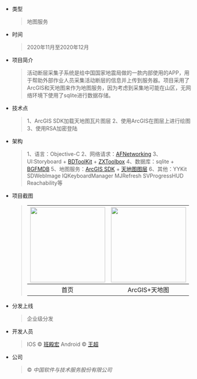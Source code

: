 - 类型

  > 地图服务
  
- 时间

  > 2020年11月至2020年12月

- 项目简介

  > 活动断层采集子系统是给中国国家地震局做的一款内部使用的APP，用于帮助外部作业人员采集活动断层的信息并上传到服务器。项目采用了ArcGIS和天地图来作为地图服务，因为考虑到采集地可能在山区，无网络环境下使用了sqlite进行数据存储。

- 技术点

  > 1、ArcGIS SDK加载天地图瓦片图层
  > 2、使用ArcGIS在图层上进行绘图
  > 3、使用RSA加密登陆

- 架构

  > 1、语言：Objective-C
  > 2、网络请求：[AFNetworking](https://github.com/AFNetworking/AFNetworking)
  > 3、UI:Storyboard + [BDToolKit](https://github.com/reference/BDToolKit) + [ZXToolbox](https://github.com/xinyzhao/ZXToolbox)
  > 4、数据库：sqlite + [BGFMDB](https://github.com/huangzhibiao/BGFMDB)
  > 5、地图服务：[ArcGIS SDK](https://developers.arcgis.com/) + [天地图图层](https://www.tianditu.gov.cn/)
  > 6、其他：YYKit SDWebImage IQKeyboardManager MJRefresh SVProgressHUD Reachability等

- 项目截图

  > | <img src="https://img.wenhairu.com/images/2020/12/11/Wtwr0.png" width="200"/> | <img src="https://img.wenhairu.com/images/2020/12/11/Wtluf.png" width="200"/> |
  > | :----------------------------------------------------------: | :----------------------------------------------------------: |
  > |                             首页                             |                        ArcGIS+天地图                         |

- 分发上线
	
	> 企业级分发

- 开发人员

  > IOS © [班殿宏](https://scottban.live)
  > Android © [王超](https://blog.csdn.net/weixin_43966262?spm=1001.2101.3001.5113)

- 公司

  > © *中国软件与技术服务股份有限公司*
